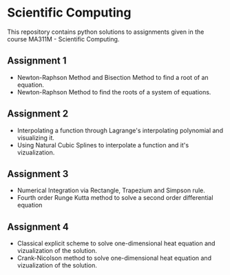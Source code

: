 # Scientific Computing

This repository contains python solutions to assignments given in the course MA311M - Scientific Computing.

## Assignment 1
* Newton-Raphson Method and Bisection Method to find a root of an equation.
* Newton-Raphson Method to find the roots of a system of equations.

## Assignment 2
* Interpolating a function through Lagrange's interpolating polynomial and visualizing it.
* Using Natural Cubic Splines to interpolate a function and it's vizualization.

## Assignment 3
* Numerical Integration via Rectangle, Trapezium and Simpson rule.
* Fourth order Runge Kutta method to solve a second order differential equation

## Assignment 4
* Classical explicit scheme to solve one-dimensional heat equation and vizualization of the solution.
* Crank-Nicolson method to solve one-dimensional heat equation and vizualization of the solution.
